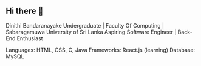 ## Hi there 👋

Dinithi Bandaranayake Undergraduate | Faculty Of Computing | Sabaragamuwa University of Sri Lanka Aspiring Software Engineer | Back-End Enthusiast

Languages: HTML, CSS, C, Java
Frameworks: React.js (learning)
Database: MySQL

<!--
**dinithitb/dinithitb** is a ✨ _special_ ✨ repository because its `README.md` (this file) appears on your GitHub profile.

Here are some ideas to get you started:

- 🔭 I’m currently working on ...
- 🌱 I’m currently learning ...
- 👯 I’m looking to collaborate on ...
- 🤔 I’m looking for help with ...
- 💬 Ask me about ...
- 📫 How to reach me: ...
- 😄 Pronouns: ...
- ⚡ Fun fact: ...
-->
